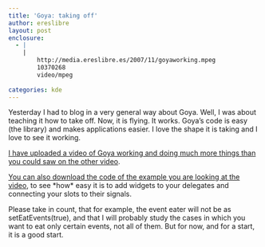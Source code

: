 ```yaml
---
title: 'Goya: taking off'
author: ereslibre
layout: post
enclosure:
  - |
    |
        http://media.ereslibre.es/2007/11/goyaworking.mpeg
        10370268
        video/mpeg
        
categories: kde
---
```

Yesterday I had to blog in a very general way about Goya. Well, I was about teaching it how to take off. Now, it is flying. It works. Goya’s code is easy (the library) and makes applications easier. I love the shape it is taking and I love to see it working.

[I have uploaded a video of Goya working and doing much more things than you could saw on the other video][1].

 [1]: http://media.ereslibre.es/2007/11/goyaworking.mpeg

[You can also download the code of the example you are looking at the video][2], to see \*how\* easy it is to add widgets to your delegates and connecting your slots to their signals.

 [2]: http://media.ereslibre.es/2007/11/goyatestmain.cpp

Please take in count, that for example, the event eater will not be as setEatEvents(true), and that I will probably study the cases in which you want to eat only certain events, not all of them. But for now, and for a start, it is a good start.
